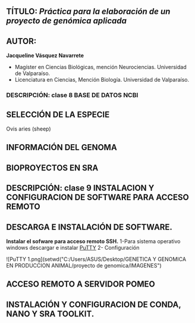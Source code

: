 ## TÍTULO: *Práctica para la elaboración de un proyecto de genómica aplicada*

## AUTOR:  
**Jacqueline Vásquez Navarrete**
- Magíster en Ciencias Biológicas, mención Neurociencias. Universidad de Valparaíso.  
- Licenciatura en Ciencias, Mención Biología. Universidad de Valparaíso.  

### DESCRIPCIÓN: clase 8 BASE DE DATOS NCBI

## SELECCIÓN DE LA ESPECIE
Ovis aries (sheep)

## INFORMACIÓN DEL GENOMA 



## BIOPROYECTOS EN SRA

## DESCRIPCIÓN: clase 9 INSTALACION Y CONFIGURACION DE SOFTWARE PARA ACCESO REMOTO

## DESCARGA E INSTALACIÓN DE SOFTWARE.

 **Instalar el sofware para acceso remoto SSH.** 
1-Para sistema operativo windows descargar e instalar [PuTTY](https://www.putty.org/)
2- Configuración 

![PuTTY 1.png](setwd("C:/Users/ASUS/Desktop/GENETICA Y GENOMICA EN PRODUCCION ANIMAL/proyecto de genomica/IMAGENES")


## ACCESO REMOTO A SERVIDOR POMEO

## INSTALACIÓN Y CONFIGURACION DE CONDA, NANO Y SRA TOOLKIT.

